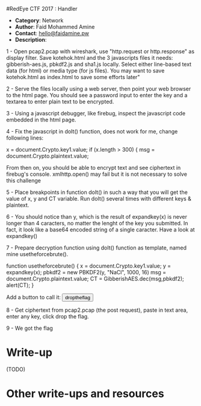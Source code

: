 #RedEye CTF 2017 : Handler

* **Category**: Network <br>
* **Author**: Faid Mohammed Amine
* **Contact**: hello@faidamine.pw
* **Description**: 

1 - Open pcap2.pcap with wireshark, use "http.request or http.response" as display filter.  Save kotehok.html and the 3 javascripts files it needs: gibberish-aes.js, pbkdf2.js and sha1.js locally.  Select either line-based text data (for html) or media type (for js files).  You may want to save kotehok.html as index.html to save some efforts later" 

2 - Serve the files locally using a web server, then point your web browser to the html page.  You should see a password input to enter the key and a textarea to enter plain text to be encrypted.

3 - Using a javascript debugger, like firebug, inspect the javascript code embedded in the html page.

4 - Fix the javascript in doIt() function, does not work for me, change following lines:

x = document.Crypto.key1.value;
if (x.length > 300) {
msg = document.Crypto.plaintext.value;

From then on, you should be able to encrypt text and see ciphertext in firebug's console.  xmlhttp.open() may fail but it is not necessary to solve this challenge

5 - Place breakpoints in function doIt() in such a way that you will get the value of x, y and CT variable.  Run doIt() several times with different keys & plaintext.

6 - You should notice than y, which is the result of expandkey(x) is never longer than 4 caracters, no matter the lenght of the key you submitted. In fact, it look like a base64 encoded string of a single caracter.  Have a look at expandkey()


7 - Prepare decryption function using doIt() function as template, named mine usetheforcebrute().

function usetheforcebrute() {
  x = document.Crypto.key1.value;
  y = expandkey(x);
  pbkdf2 = new PBKDF2(y, "NaCl", 1000, 16)
  msg = document.Crypto.plaintext.value;
  CT = GibberishAES.dec(msg,pbkdf2);
  alert(CT);
}

Add a button to call it:
<input type='button' value='droptheflag' onclick='usetheforcebrute()' />


8 - Get ciphertext from pcap2.pcap (the post request), paste in text area, enter any key, click drop the flag.

9 - We got the flag


# Write-up 

(TODO)

# Other write-ups and resources

